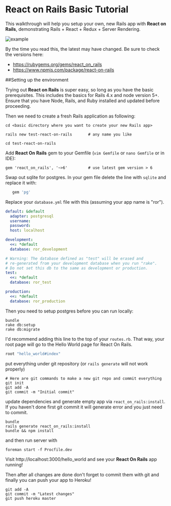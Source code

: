 # React on Rails Basic Tutorial

This walkthrough will help you setup your own, new Rails app with **React on Rails**, demonstrating Rails + React + Redux + Server Rendering.

![example](https://cloud.githubusercontent.com/assets/371302/17368567/111cc722-596b-11e6-9b72-ac5967a60e42.gif)

By the time you read this, the latest may have changed. Be sure to check the versions here:

* https://rubygems.org/gems/react_on_rails
* https://www.npmjs.com/package/react-on-rails

##Setting up the environment

Trying out **React on Rails** is super easy, so long as you have the basic prerequisites. This includes the basics for Rails 4.x and node version 5+. Ensure that you have Node, Rails, and Ruby installed and updated before proceeding.

Then we need to create a fresh Rails application as following:

```
cd <basic directory where you want to create your new Rails app>

rails new test-react-on-rails       # any name you like

cd test-react-on-rails
```

Add **React On Rails** gem to your Gemfile (`vim Gemfile` or `nano Gemfile` or in IDE):

```
gem 'react_on_rails', '~>6'         # use latest gem version > 6
```

Swap out sqlite for postgres.  In your gem file delete the line with `sqlite` and replace it with:

```ruby
   gem 'pg'
```

Replace your `database.yml` file with this (assuming your app name is "ror").

```yml
default: &default
  adapter: postgresql
  username:
  password:
  host: localhost

development:
  <<: *default
  database: ror_development

# Warning: The database defined as "test" will be erased and
# re-generated from your development database when you run "rake".
# Do not set this db to the same as development or production.
test:
  <<: *default
  database: ror_test

production:
  <<: *default
  database: ror_production
```

Then you need to setup postgres before you can run locally:

```
bundle
rake db:setup
rake db:migrate
```

I'd recommend adding this line to the top of your `routes.rb`. That way, your root page will go to the Hello World page for React On Rails.

```ruby
root "hello_world#index"
```

put everything under git repository (or `rails generate` will not work properly)

```
# Here are git commands to make a new git repo and commit everything
git init
git add -A
git commit -m "Initial commit"
```

update dependencies and generate empty app via `react_on_rails:install`. If you haven't done first git commit it will generate error and you just need to commit.

```
bundle
rails generate react_on_rails:install
bundle && npm install
```

and then run server with

```
foreman start -f Procfile.dev
```

Visit http://localhost:3000/hello_world and see your **React On Rails** app running!


Then after all changes are done don't forget to commit them with git and finally you can push your app to Heroku!

```
git add -A
git commit -m "Latest changes"
git push heroku master
```
